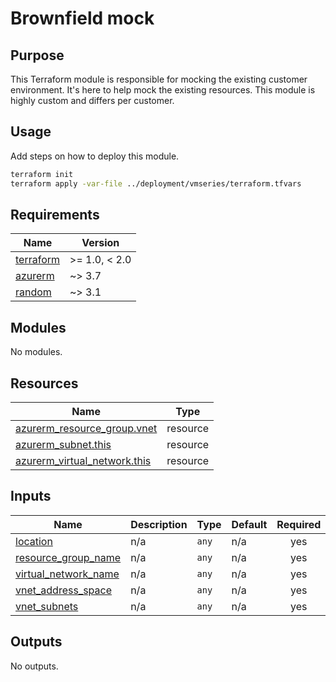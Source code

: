 # Brownfield mock

## Purpose

This Terraform module is responsible for mocking the existing customer environment. It's here to help mock the existing resources. This module is highly custom and differs per customer.

## Usage

Add steps on how to deploy this module.

```bash
terraform init
terraform apply -var-file ../deployment/vmseries/terraform.tfvars
```

<!-- BEGINNING OF PRE-COMMIT-TERRAFORM DOCS HOOK -->
## Requirements

| Name | Version |
|------|---------|
| <a name="requirement_terraform"></a> [terraform](#requirement\_terraform) | >= 1.0, < 2.0 |
| <a name="requirement_azurerm"></a> [azurerm](#requirement\_azurerm) | ~> 3.7 |
| <a name="requirement_random"></a> [random](#requirement\_random) | ~> 3.1 |

## Modules

No modules.

## Resources

| Name | Type |
|------|------|
| [azurerm_resource_group.vnet](https://registry.terraform.io/providers/hashicorp/azurerm/latest/docs/resources/resource_group) | resource |
| [azurerm_subnet.this](https://registry.terraform.io/providers/hashicorp/azurerm/latest/docs/resources/subnet) | resource |
| [azurerm_virtual_network.this](https://registry.terraform.io/providers/hashicorp/azurerm/latest/docs/resources/virtual_network) | resource |

## Inputs

| Name | Description | Type | Default | Required |
|------|-------------|------|---------|:--------:|
| <a name="input_location"></a> [location](#input\_location) | n/a | `any` | n/a | yes |
| <a name="input_resource_group_name"></a> [resource\_group\_name](#input\_resource\_group\_name) | n/a | `any` | n/a | yes |
| <a name="input_virtual_network_name"></a> [virtual\_network\_name](#input\_virtual\_network\_name) | n/a | `any` | n/a | yes |
| <a name="input_vnet_address_space"></a> [vnet\_address\_space](#input\_vnet\_address\_space) | n/a | `any` | n/a | yes |
| <a name="input_vnet_subnets"></a> [vnet\_subnets](#input\_vnet\_subnets) | n/a | `any` | n/a | yes |

## Outputs

No outputs.
<!-- END OF PRE-COMMIT-TERRAFORM DOCS HOOK -->
